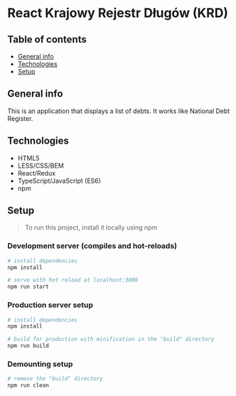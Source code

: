 # React Krajowy Rejestr Długów (KRD)

## Table of contents

- [General info](#general-info)
- [Technologies](#technologies)
- [Setup](#setup)

## General info

This is an application that displays a list of debts. It works like National Debt Register.

## Technologies

- HTML5
- LESS/CSS/BEM
- React/Redux
- TypeScript/JavaScript (ES6)
- npm

## Setup

> To run this project, install it locally using npm

### Development server (compiles and hot-reloads)

```bash
# install dependencies
npm install

# serve with hot reload at localhost:3000
npm run start
```

### Production server setup

```bash
# install dependencies
npm install

# build for production with minification in the "build" directory
npm run build
```

### Demounting setup

```bash
# remove the "build" directory
npm run clean
```
